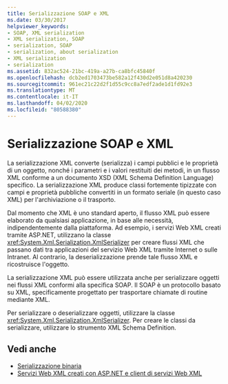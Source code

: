 ```yaml
---
title: Serializzazione SOAP e XML
ms.date: 03/30/2017
helpviewer_keywords:
- SOAP, XML serialization
- XML serialization, SOAP
- serialization, SOAP
- serialization, about serialization
- XML serialization
- serialization
ms.assetid: 832ac524-21bc-419a-a27b-ca8bfc45840f
ms.openlocfilehash: dcb2ed1703473be582a12f430d2e051d8a420230
ms.sourcegitcommit: 961ec21c22d2f1d55c9cc8a7edf2ade1d1fd92e3
ms.translationtype: MT
ms.contentlocale: it-IT
ms.lasthandoff: 04/02/2020
ms.locfileid: "80588380"
---
```

# <a name="xml-and-soap-serialization"></a>Serializzazione SOAP e XML

La serializzazione XML converte (serializza) i campi pubblici e le proprietà di un oggetto, nonché i parametri e i valori restituiti dei metodi, in un flusso XML conforme a un documento XSD (XML Schema Definition Language) specifico. La serializzazione XML produce classi fortemente tipizzate con campi e proprietà pubbliche convertiti in un formato seriale (in questo caso XML) per l'archiviazione o il trasporto.

Dal momento che XML è uno standard aperto, il flusso XML può essere elaborato da qualsiasi applicazione, in base alle necessità, indipendentemente dalla piattaforma. Ad esempio, i servizi Web XML creati tramite ASP.NET, utilizzano la classe <xref:System.Xml.Serialization.XmlSerializer> per creare flussi XML che passano dati tra applicazioni del servizio Web XML tramite Internet o sulle Intranet. Al contrario, la deserializzazione prende tale flusso XML e ricostruisce l'oggetto.

La serializzazione XML può essere utilizzata anche per serializzare oggetti nei flussi XML conformi alla specifica SOAP. Il SOAP è un protocollo basato su XML, specificamente progettato per trasportare chiamate di routine mediante XML.

Per serializzare o deserializzare oggetti, utilizzare la classe <xref:System.Xml.Serialization.XmlSerializer>. Per creare le classi da serializzare, utilizzare lo strumento XML Schema Definition.

## <a name="see-also"></a>Vedi anche

- [Serializzazione binaria](binary-serialization.md)
- [Servizi Web XML creati con ASP.NET e client di servizi Web XML](https://docs.microsoft.com/previous-versions/dotnet/netframework-4.0/7bkzywba(v=vs.100))
